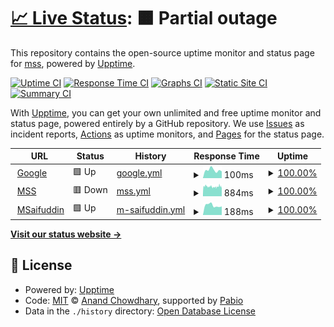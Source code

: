 # [📈 Live Status](https://status.mss.me): <!--live status--> **🟧 Partial outage**

This repository contains the open-source uptime monitor and status page for [mss](msaifuddin.com), powered by [Upptime](https://github.com/upptime/upptime).

[![Uptime CI](https://github.com/msaifuddin/upptime/workflows/Uptime%20CI/badge.svg)](https://github.com/msaifuddin/upptime/actions?query=workflow%3A%22Uptime+CI%22)
[![Response Time CI](https://github.com/msaifuddin/upptime/workflows/Response%20Time%20CI/badge.svg)](https://github.com/msaifuddin/upptime/actions?query=workflow%3A%22Response+Time+CI%22)
[![Graphs CI](https://github.com/msaifuddin/upptime/workflows/Graphs%20CI/badge.svg)](https://github.com/msaifuddin/upptime/actions?query=workflow%3A%22Graphs+CI%22)
[![Static Site CI](https://github.com/msaifuddin/upptime/workflows/Static%20Site%20CI/badge.svg)](https://github.com/msaifuddin/upptime/actions?query=workflow%3A%22Static+Site+CI%22)
[![Summary CI](https://github.com/msaifuddin/upptime/workflows/Summary%20CI/badge.svg)](https://github.com/msaifuddin/upptime/actions?query=workflow%3A%22Summary+CI%22)

With [Upptime](https://upptime.js.org), you can get your own unlimited and free uptime monitor and status page, powered entirely by a GitHub repository. We use [Issues](https://github.com/msaifuddin/upptime/issues) as incident reports, [Actions](https://github.com/msaifuddin/upptime/actions) as uptime monitors, and [Pages](https://status.mss.me) for the status page.

<!--start: status pages-->
<!-- This summary is generated by Upptime (https://github.com/upptime/upptime) -->
<!-- Do not edit this manually, your changes will be overwritten -->
<!-- prettier-ignore -->
| URL | Status | History | Response Time | Uptime |
| --- | ------ | ------- | ------------- | ------ |
| <img alt="" src="https://icons.duckduckgo.com/ip3/www.google.com.ico" height="13"> [Google](https://www.google.com) | 🟩 Up | [google.yml](https://github.com/msaifuddin/upptime/commits/HEAD/history/google.yml) | <details><summary><img alt="Response time graph" src="./graphs/google/response-time-week.png" height="20"> 100ms</summary><br><a href="https://status.mss.me/history/google"><img alt="Response time 132" src="https://img.shields.io/endpoint?url=https%3A%2F%2Fraw.githubusercontent.com%2Fmsaifuddin%2Fupptime%2FHEAD%2Fapi%2Fgoogle%2Fresponse-time.json"></a><br><a href="https://status.mss.me/history/google"><img alt="24-hour response time 85" src="https://img.shields.io/endpoint?url=https%3A%2F%2Fraw.githubusercontent.com%2Fmsaifuddin%2Fupptime%2FHEAD%2Fapi%2Fgoogle%2Fresponse-time-day.json"></a><br><a href="https://status.mss.me/history/google"><img alt="7-day response time 100" src="https://img.shields.io/endpoint?url=https%3A%2F%2Fraw.githubusercontent.com%2Fmsaifuddin%2Fupptime%2FHEAD%2Fapi%2Fgoogle%2Fresponse-time-week.json"></a><br><a href="https://status.mss.me/history/google"><img alt="30-day response time 125" src="https://img.shields.io/endpoint?url=https%3A%2F%2Fraw.githubusercontent.com%2Fmsaifuddin%2Fupptime%2FHEAD%2Fapi%2Fgoogle%2Fresponse-time-month.json"></a><br><a href="https://status.mss.me/history/google"><img alt="1-year response time 138" src="https://img.shields.io/endpoint?url=https%3A%2F%2Fraw.githubusercontent.com%2Fmsaifuddin%2Fupptime%2FHEAD%2Fapi%2Fgoogle%2Fresponse-time-year.json"></a></details> | <details><summary><a href="https://status.mss.me/history/google">100.00%</a></summary><a href="https://status.mss.me/history/google"><img alt="All-time uptime 100.00%" src="https://img.shields.io/endpoint?url=https%3A%2F%2Fraw.githubusercontent.com%2Fmsaifuddin%2Fupptime%2FHEAD%2Fapi%2Fgoogle%2Fuptime.json"></a><br><a href="https://status.mss.me/history/google"><img alt="24-hour uptime 100.00%" src="https://img.shields.io/endpoint?url=https%3A%2F%2Fraw.githubusercontent.com%2Fmsaifuddin%2Fupptime%2FHEAD%2Fapi%2Fgoogle%2Fuptime-day.json"></a><br><a href="https://status.mss.me/history/google"><img alt="7-day uptime 100.00%" src="https://img.shields.io/endpoint?url=https%3A%2F%2Fraw.githubusercontent.com%2Fmsaifuddin%2Fupptime%2FHEAD%2Fapi%2Fgoogle%2Fuptime-week.json"></a><br><a href="https://status.mss.me/history/google"><img alt="30-day uptime 100.00%" src="https://img.shields.io/endpoint?url=https%3A%2F%2Fraw.githubusercontent.com%2Fmsaifuddin%2Fupptime%2FHEAD%2Fapi%2Fgoogle%2Fuptime-month.json"></a><br><a href="https://status.mss.me/history/google"><img alt="1-year uptime 100.00%" src="https://img.shields.io/endpoint?url=https%3A%2F%2Fraw.githubusercontent.com%2Fmsaifuddin%2Fupptime%2FHEAD%2Fapi%2Fgoogle%2Fuptime-year.json"></a></details>
| <img alt="" src="https://icons.duckduckgo.com/ip3/mss.me.ico" height="13"> [MSS](https://mss.me) | 🟥 Down | [mss.yml](https://github.com/msaifuddin/upptime/commits/HEAD/history/mss.yml) | <details><summary><img alt="Response time graph" src="./graphs/mss/response-time-week.png" height="20"> 884ms</summary><br><a href="https://status.mss.me/history/mss"><img alt="Response time 1275" src="https://img.shields.io/endpoint?url=https%3A%2F%2Fraw.githubusercontent.com%2Fmsaifuddin%2Fupptime%2FHEAD%2Fapi%2Fmss%2Fresponse-time.json"></a><br><a href="https://status.mss.me/history/mss"><img alt="24-hour response time 886" src="https://img.shields.io/endpoint?url=https%3A%2F%2Fraw.githubusercontent.com%2Fmsaifuddin%2Fupptime%2FHEAD%2Fapi%2Fmss%2Fresponse-time-day.json"></a><br><a href="https://status.mss.me/history/mss"><img alt="7-day response time 884" src="https://img.shields.io/endpoint?url=https%3A%2F%2Fraw.githubusercontent.com%2Fmsaifuddin%2Fupptime%2FHEAD%2Fapi%2Fmss%2Fresponse-time-week.json"></a><br><a href="https://status.mss.me/history/mss"><img alt="30-day response time 1591" src="https://img.shields.io/endpoint?url=https%3A%2F%2Fraw.githubusercontent.com%2Fmsaifuddin%2Fupptime%2FHEAD%2Fapi%2Fmss%2Fresponse-time-month.json"></a><br><a href="https://status.mss.me/history/mss"><img alt="1-year response time 1363" src="https://img.shields.io/endpoint?url=https%3A%2F%2Fraw.githubusercontent.com%2Fmsaifuddin%2Fupptime%2FHEAD%2Fapi%2Fmss%2Fresponse-time-year.json"></a></details> | <details><summary><a href="https://status.mss.me/history/mss">100.00%</a></summary><a href="https://status.mss.me/history/mss"><img alt="All-time uptime 99.18%" src="https://img.shields.io/endpoint?url=https%3A%2F%2Fraw.githubusercontent.com%2Fmsaifuddin%2Fupptime%2FHEAD%2Fapi%2Fmss%2Fuptime.json"></a><br><a href="https://status.mss.me/history/mss"><img alt="24-hour uptime 99.99%" src="https://img.shields.io/endpoint?url=https%3A%2F%2Fraw.githubusercontent.com%2Fmsaifuddin%2Fupptime%2FHEAD%2Fapi%2Fmss%2Fuptime-day.json"></a><br><a href="https://status.mss.me/history/mss"><img alt="7-day uptime 100.00%" src="https://img.shields.io/endpoint?url=https%3A%2F%2Fraw.githubusercontent.com%2Fmsaifuddin%2Fupptime%2FHEAD%2Fapi%2Fmss%2Fuptime-week.json"></a><br><a href="https://status.mss.me/history/mss"><img alt="30-day uptime 100.00%" src="https://img.shields.io/endpoint?url=https%3A%2F%2Fraw.githubusercontent.com%2Fmsaifuddin%2Fupptime%2FHEAD%2Fapi%2Fmss%2Fuptime-month.json"></a><br><a href="https://status.mss.me/history/mss"><img alt="1-year uptime 98.81%" src="https://img.shields.io/endpoint?url=https%3A%2F%2Fraw.githubusercontent.com%2Fmsaifuddin%2Fupptime%2FHEAD%2Fapi%2Fmss%2Fuptime-year.json"></a></details>
| <img alt="" src="https://icons.duckduckgo.com/ip3/msaifuddin.com.ico" height="13"> [MSaifuddin](https://msaifuddin.com) | 🟩 Up | [m-saifuddin.yml](https://github.com/msaifuddin/upptime/commits/HEAD/history/m-saifuddin.yml) | <details><summary><img alt="Response time graph" src="./graphs/m-saifuddin/response-time-week.png" height="20"> 188ms</summary><br><a href="https://status.mss.me/history/m-saifuddin"><img alt="Response time 189" src="https://img.shields.io/endpoint?url=https%3A%2F%2Fraw.githubusercontent.com%2Fmsaifuddin%2Fupptime%2FHEAD%2Fapi%2Fm-saifuddin%2Fresponse-time.json"></a><br><a href="https://status.mss.me/history/m-saifuddin"><img alt="24-hour response time 168" src="https://img.shields.io/endpoint?url=https%3A%2F%2Fraw.githubusercontent.com%2Fmsaifuddin%2Fupptime%2FHEAD%2Fapi%2Fm-saifuddin%2Fresponse-time-day.json"></a><br><a href="https://status.mss.me/history/m-saifuddin"><img alt="7-day response time 188" src="https://img.shields.io/endpoint?url=https%3A%2F%2Fraw.githubusercontent.com%2Fmsaifuddin%2Fupptime%2FHEAD%2Fapi%2Fm-saifuddin%2Fresponse-time-week.json"></a><br><a href="https://status.mss.me/history/m-saifuddin"><img alt="30-day response time 204" src="https://img.shields.io/endpoint?url=https%3A%2F%2Fraw.githubusercontent.com%2Fmsaifuddin%2Fupptime%2FHEAD%2Fapi%2Fm-saifuddin%2Fresponse-time-month.json"></a><br><a href="https://status.mss.me/history/m-saifuddin"><img alt="1-year response time 196" src="https://img.shields.io/endpoint?url=https%3A%2F%2Fraw.githubusercontent.com%2Fmsaifuddin%2Fupptime%2FHEAD%2Fapi%2Fm-saifuddin%2Fresponse-time-year.json"></a></details> | <details><summary><a href="https://status.mss.me/history/m-saifuddin">100.00%</a></summary><a href="https://status.mss.me/history/m-saifuddin"><img alt="All-time uptime 99.99%" src="https://img.shields.io/endpoint?url=https%3A%2F%2Fraw.githubusercontent.com%2Fmsaifuddin%2Fupptime%2FHEAD%2Fapi%2Fm-saifuddin%2Fuptime.json"></a><br><a href="https://status.mss.me/history/m-saifuddin"><img alt="24-hour uptime 100.00%" src="https://img.shields.io/endpoint?url=https%3A%2F%2Fraw.githubusercontent.com%2Fmsaifuddin%2Fupptime%2FHEAD%2Fapi%2Fm-saifuddin%2Fuptime-day.json"></a><br><a href="https://status.mss.me/history/m-saifuddin"><img alt="7-day uptime 100.00%" src="https://img.shields.io/endpoint?url=https%3A%2F%2Fraw.githubusercontent.com%2Fmsaifuddin%2Fupptime%2FHEAD%2Fapi%2Fm-saifuddin%2Fuptime-week.json"></a><br><a href="https://status.mss.me/history/m-saifuddin"><img alt="30-day uptime 100.00%" src="https://img.shields.io/endpoint?url=https%3A%2F%2Fraw.githubusercontent.com%2Fmsaifuddin%2Fupptime%2FHEAD%2Fapi%2Fm-saifuddin%2Fuptime-month.json"></a><br><a href="https://status.mss.me/history/m-saifuddin"><img alt="1-year uptime 100.00%" src="https://img.shields.io/endpoint?url=https%3A%2F%2Fraw.githubusercontent.com%2Fmsaifuddin%2Fupptime%2FHEAD%2Fapi%2Fm-saifuddin%2Fuptime-year.json"></a></details>

<!--end: status pages-->

[**Visit our status website →**](https://status.mss.me)

## 📄 License

- Powered by: [Upptime](https://github.com/upptime/upptime)
- Code: [MIT](./LICENSE) © [Anand Chowdhary](https://anandchowdhary.com), supported by [Pabio](https://pabio.com)
- Data in the `./history` directory: [Open Database License](https://opendatacommons.org/licenses/odbl/1-0/)
